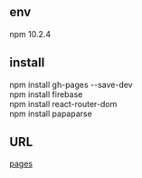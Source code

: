 ## env
npm 10.2.4
## install
npm install gh-pages --save-dev <br>
npm install firebase<br>
npm install react-router-dom<br>
npm install papaparse<br>

## URL
[pages](https://takapi-s.github.io/numeris/)
